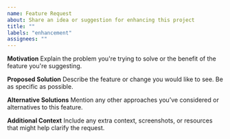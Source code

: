```yaml
---
name: Feature Request
about: Share an idea or suggestion for enhancing this project
title: ""
labels: "enhancement"
assignees: ""
---
```


**Motivation**
Explain the problem you're trying to solve or the benefit of the feature you're suggesting.

**Proposed Solution**
Describe the feature or change you would like to see. Be as specific as possible.

**Alternative Solutions**
Mention any other approaches you’ve considered or alternatives to this feature.

**Additional Context**
Include any extra context, screenshots, or resources that might help clarify the request.
